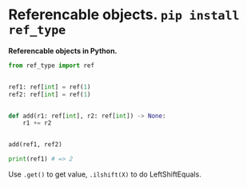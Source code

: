 <h1>Referencable objects. <code>pip install ref_type</code></h1>


**Referencable objects in Python.**

```python
from ref_type import ref


ref1: ref[int] = ref(1)
ref2: ref[int] = ref(1)


def add(r1: ref[int], r2: ref[int]) -> None:
    r1 += r2


add(ref1, ref2)

print(ref1) # => 2
```

Use `.get()` to get value, `.ilshift(X)` to do LeftShiftEquals.
